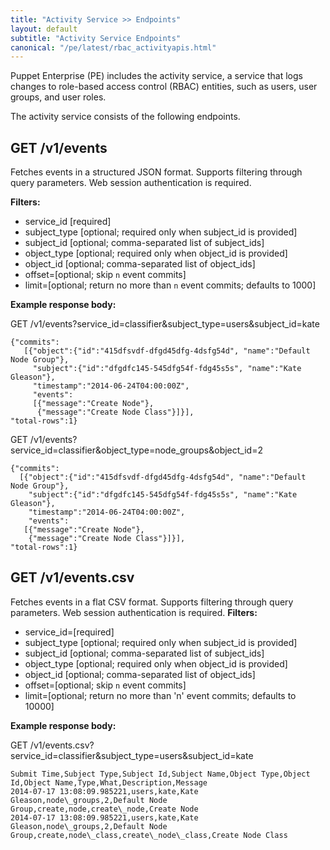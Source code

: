 ```yaml
---
title: "Activity Service >> Endpoints"
layout: default
subtitle: "Activity Service Endpoints"
canonical: "/pe/latest/rbac_activityapis.html"
---
```


Puppet Enterprise (PE) includes the activity service, a service that logs changes to  role-based access control (RBAC) entities, such as users, user groups, and user roles.

The activity service consists of the following endpoints.

## GET /v1/events

Fetches events in a structured JSON format. Supports filtering through query parameters. Web session authentication is required.

**Filters:**

* service_id [required]
* subject\_type [optional; required only when subject\_id is provided]
* subject\_id [optional; comma-separated list of subject\_ids]
* object\_type [optional; required only when object\_id is provided]
* object\_id [optional; comma-separated list of object\_ids]
* offset=[optional; skip `n` event commits]
* limit=[optional; return no more than `n` event commits; defaults to 1000]

**Example response body:**

GET /v1/events?service\_id=classifier&subject\_type=users&subject_id=kate


	{"commits":
 	   [{"object":{"id":"415dfsvdf-dfgd45dfg-4dsfg54d", "name":"Default Node Group"},
   		 "subject":{"id":"dfgdfc145-545dfg54f-fdg45s5s", "name":"Kate Gleason"},
         "timestamp":"2014-06-24T04:00:00Z",
         "events":
         [{"message":"Create Node"},
          {"message":"Create Node Class"}]}],
    "total-rows":1}

GET /v1/events?service_id=classifier&object_type=node_groups&object_id=2

	{"commits":
      [{"object":{"id":"415dfsvdf-dfgd45dfg-4dsfg54d", "name":"Default Node Group"},
        "subject":{"id":"dfgdfc145-545dfg54f-fdg45s5s", "name":"Kate Gleason"},
        "timestamp":"2014-06-24T04:00:00Z",
        "events":
       [{"message":"Create Node"},
        {"message":"Create Node Class"}]}],
    "total-rows":1}


## GET /v1/events.csv

Fetches events in a flat CSV format. Supports filtering through query parameters. Web session authentication is required.
**Filters:**

* service\_id=[required]
* subject\_type [optional; required only when subject_id is provided]
* subject\_id [optional; comma-separated list of subject_ids]
* object\_type [optional; required only when object_id is provided]
* object\_id [optional; comma-separated list of object_ids]
* offset=[optional; skip `n` event commits]
* limit=[optional; return no more than 'n' event commits; defaults to 10000]

**Example response body:**

GET /v1/events.csv?service_id=classifier&subject_type=users&subject_id=kate

    Submit Time,Subject Type,Subject Id,Subject Name,Object Type,Object Id,Object Name,Type,What,Description,Message
    2014-07-17 13:08:09.985221,users,kate,Kate Gleason,node\_groups,2,Default Node Group,create,node,create\_node,Create Node
    2014-07-17 13:08:09.985221,users,kate,Kate Gleason,node\_groups,2,Default Node Group,create,node\_class,create\_node\_class,Create Node Class
